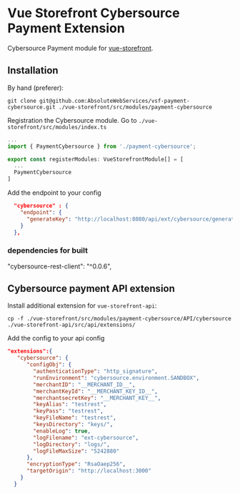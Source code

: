 # Vue Storefront Cybersource Payment Extension

Cybersource Payment module for [vue-storefront](https://github.com/DivanteLtd/vue-storefront).

## Installation

By hand (preferer):

```shell
git clone git@github.com:AbsoluteWebServices/vsf-payment-cybersource.git ./vue-storefront/src/modules/payment-cybersource
```

Registration the Cybersource module. Go to `./vue-storefront/src/modules/index.ts`

```js
...
import { PaymentCybersource } from './payment-cybersource';

export const registerModules: VueStorefrontModule[] = [
  ...
  PaymentCybersource
]
```

Add the endpoint to your config

```json
  "cybersource" : {
    "endpoint": {
      "generateKey": "http://localhost:8080/api/ext/cybersource/generate-key"
    }
  },
```

### dependencies for built

"cybersource-rest-client": "^0.0.6",

## Cybersource payment API extension

Install additional extension for `vue-storefront-api`:

```shell
cp -f ./vue-storefront/src/modules/payment-cybersource/API/cybersource ./vue-storefront-api/src/api/extensions/
```

Add the config to your api config

```json
"extensions":{
   "cybersource": {
      "configObj": {
        "authenticationType": "http_signature",
        "runEnvironment": "cybersource.environment.SANDBOX",
        "merchantID": "__MERCHANT_ID__",
        "merchantKeyId": "__MERCHANT_KEY_ID__",
        "merchantsecretKey": "__MERCHANT_KEY__",
        "keyAlias": "testrest",
        "keyPass": "testrest",
        "keyFileName": "testrest",
        "keysDirectory": "keys/",
        "enableLog": true,
        "logFilename": "ext-cybersource",
        "logDirectory": "logs/",
        "logFileMaxSize": "5242880"
      },
      "encryptionType": "RsaOaep256",
      "targetOrigin": "http://localhost:3000"
    }
  }
```
